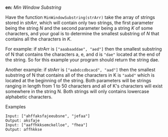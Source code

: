 **en:**
*_Min Window Substring_*

Have the function `MinWindowSubstring(strArr)` take the array of strings stored in _strArr_, which will contain only two strings, the first parameter being the string _N_ and the second parameter being a string _K_ of some characters, and your goal is to determine the smallest substring of _N_ that contains all the characters in _K_.

For example:
if strArr is `["aaabaaddae", "aed"]` then the smallest substring of N that contains the characters a, e, and d is `"dae"` located at the end of the string. So for this example your program should return the string dae.

Another example:
if strArr is `["aabdccdbcacd", "aad"]` then the smallest substring of N that contains all of the characters in K is `"aabd"` which is located at the beginning of the string. Both parameters will be strings ranging in length from 1 to 50 characters and all of K's characters will exist somewhere in the string N. Both strings will only contains lowercase alphabetic characters.

Examples
```
Input: ["ahffaksfajeeubsne", "jefaa"]
Output: aksfaje
Input: ["aaffhkksemckelloe", "fhea"]
Output: affhkkse
```